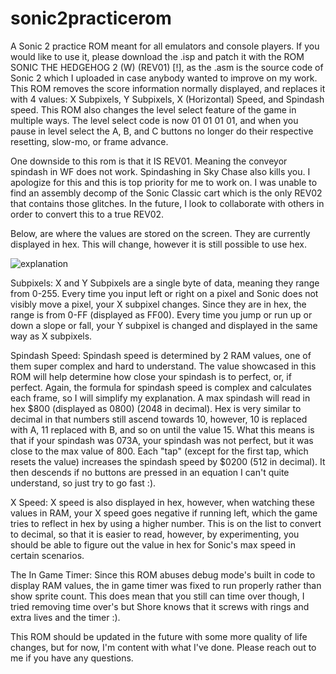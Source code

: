 # sonic2practicerom
A Sonic 2 practice ROM meant for all emulators and console players. 
If you would like to use it, please download the .isp and patch it with the ROM SONIC THE HEDGEHOG 2 (W) (REV01) [!], as the .asm is the source code of Sonic 2 which I uploaded in case anybody wanted to improve on my work.
This ROM removes the score information normally displayed, and replaces it with 4 values: X Subpixels, Y Subpixels, X (Horizontal) Speed, and Spindash speed. This ROM also changes the level select feature of the game in multiple ways. The level select code is now 01 01 01 01, and when you pause in level select the A, B, and C buttons no longer do their respective resetting, slow-mo, or frame advance.

One downside to this rom is that it IS REV01. Meaning the conveyor spindash in WF does not work. Spindashing in Sky Chase also kills you. I apologize for this and this is top priority for me to work on. I was unable to find an assembly decomp of the Sonic Classic cart which is the only REV02 that contains those glitches. In the future, I look to collaborate with others in order to convert this to a true REV02.

Below, are where the values are stored on the screen. They are currently displayed in hex. This will change, however it is still possible to use hex.

![explanation](https://user-images.githubusercontent.com/56403393/129827077-e2b74d15-c94d-4ddd-8a4e-dfd5d26bc1c6.png)

Subpixels:
X and Y Subpixels are a single byte of data, meaning they range from 0-255. Every time you input left or right on a pixel and Sonic does not visibly move a pixel, your X subpixel changes. Since they are in hex, the range is from 0-FF (displayed as FF00). Every time you jump or run up or down a slope or fall, your Y subpixel is changed and displayed in the same way as X subpixels.

Spindash Speed:
Spindash speed is determined by 2 RAM values, one of them super complex and hard to understand. The value showcased in this ROM will help determine how close your spindash is to perfect, or, if perfect. Again, the formula for spindash speed is complex and calculates each frame, so I will simplify my explanation. A max spindash will read in hex $800 (displayed as 0800) (2048 in decimal). Hex is very similar to decimal in that numbers still ascend towards 10, however, 10 is replaced with A, 11 replaced with B, and so on until the value 15. What this means is that if your spindash was 073A, your spindash was not perfect, but it was close to the max value of 800. Each "tap" (except for the first tap, which resets the value) increases the spindash speed by $0200 (512 in decimal). It then descends if no buttons are pressed in an equation I can't quite understand, so just try to go fast :).

X Speed:
X speed is also displayed in hex, however, when watching these values in RAM, your X speed goes negative if running left, which the game tries to reflect in hex by using a higher number. This is on the list to convert to decimal, so that it is easier to read, however, by experimenting, you should be able to figure out the value in hex for Sonic's max speed in certain scenarios.

The In Game Timer:
Since this ROM abuses debug mode's built in code to display RAM values, the in game timer was fixed to run properly rather than show sprite count. This does mean that you still can time over though, I tried removing time over's but Shore knows that it screws with rings and extra lives and the timer :).

This ROM should be updated in the future with some more quality of life changes, but for now, I'm content with what I've done. Please reach out to me if you have any questions.
